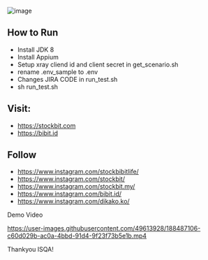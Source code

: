 ![image](https://user-images.githubusercontent.com/49613928/188483782-b4862a08-0fb7-4db8-a077-966fbe1c46ce.png)

## How to Run
- Install JDK 8
- Install Appium
- Setup xray cliend id and client secret in get_scenario.sh
- rename .env_sample to .env
- Changes JIRA CODE in run_test.sh
- sh run_test.sh


## Visit:
- https://stockbit.com
- https://bibit.id

## Follow
- https://www.instagram.com/stockbibitlife/
- https://www.instagram.com/stockbit/
- https://www.instagram.com/stockbit.my/
- https://www.instagram.com/bibit.id/
- https://www.instagram.com/dikako.ko/


Demo Video



https://user-images.githubusercontent.com/49613928/188487106-c60d029b-ac0a-4bbd-91d4-9f23f73b5e1b.mp4



Thankyou ISQA!
